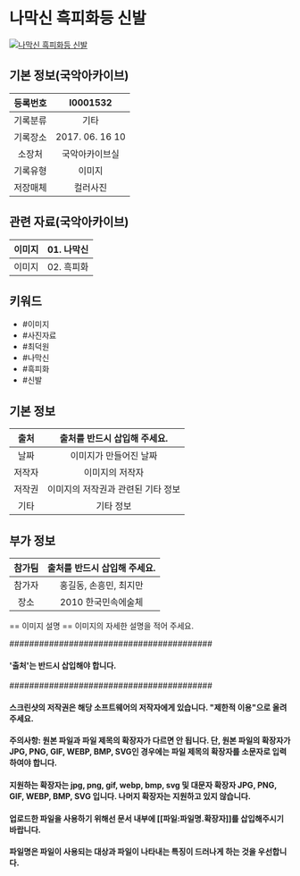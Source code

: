 
# 나막신 흑피화등 신발

[![나막신 흑피화등 신발](http://www.kfaf.or.kr/archive/image/2010_한국민속예술제_main.png)](//www.naver.com)



## 기본 정보(국악아카이브)  
| 등록번호  | I0001532 | 
|:-------------:|:-------------:|
| 기록분류 | 기타 | 
| 기록장소 | 2017. 06. 16 10 | 
| 소장처 |  국악아카이브실 | 
| 기록유형 |  이미지 | 
| 저장매체 |  컬러사진 | 

## 관련 자료(국악아카이브) 

| 이미지 |  01. 나막신 | 
|:-------------:|:-------------:|
| 이미지 |  02. 흑피화 | 
 
## 키워드 
- #이미지
- #사진자료
- #최덕원
- #나막신
- #흑피화
- #신발


## 기본 정보 

| 출처 |  출처를 반드시 삽입해 주세요. | 
|:-------------:|:-------------:|
| 날짜 |  이미지가 만들어진 날짜 | 
| 저작자 |  이미지의 저작자 | 
| 저작권 |  이미지의 저작권과 관련된 기타 정보 | 
| 기타 |  기타 정보 | 

## 부가 정보 

| 참가팀 |  출처를 반드시 삽입해 주세요. | 
|:-------------:|:-------------:|
| 참가자 |  홍길동, 손흥민, 최지만 | 
| 장소 |  2010 한국민속에술체 | 


== 이미지 설명 ==
이미지의 자세한 설명을 적어 주세요.



#########################################
#### '출처'는 반드시 삽입해야 합니다. ##
#########################################
#### 스크린샷의 저작권은 해당 소프트웨어의 저작자에게 있습니다. "제한적 이용"으로 올려주세요.
#### 주의사항: 원본 파일과 파일 제목의 확장자가 다르면 안 됩니다. 단, 원본 파일의 확장자가 JPG, PNG, GIF, WEBP, BMP, SVG인 경우에는 파일 제목의 확장자를 소문자로 입력하여야 합니다.
#### 지원하는 확장자는 jpg, png, gif, webp, bmp, svg 및 대문자 확장자 JPG, PNG, GIF, WEBP, BMP, SVG 입니다. 나머지 확장자는 지원하고 있지 않습니다.

#### 업로드한 파일을 사용하기 위해선 문서 내부에 [[파일:파일명.확장자]]를 삽입해주시기 바랍니다.

#### 파일명은 파일이 사용되는 대상과 파일이 나타내는 특징이 드러나게 하는 것을 우선합니다.
